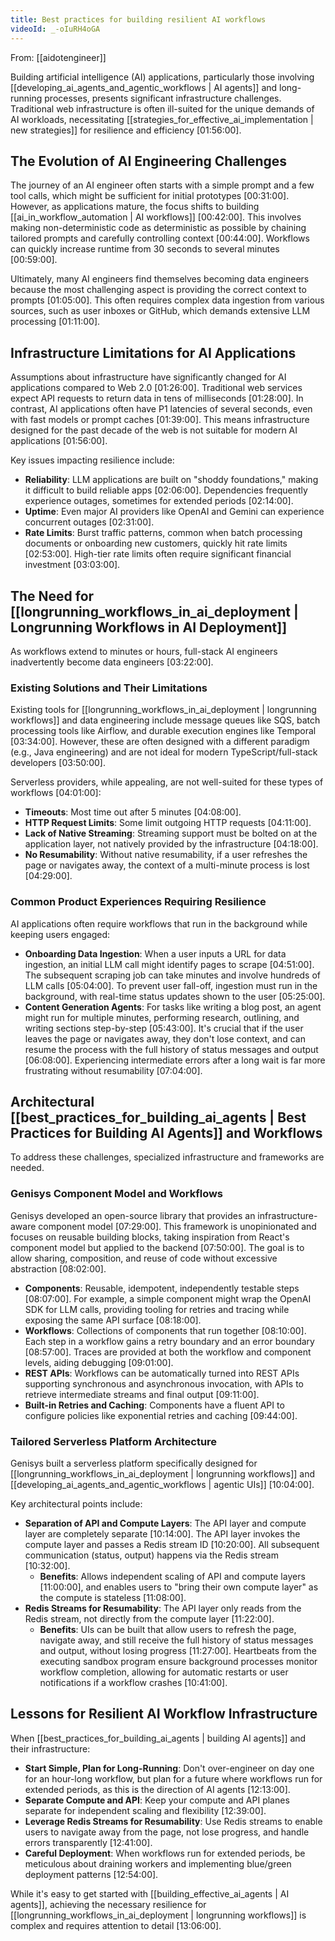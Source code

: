 ```yaml
---
title: Best practices for building resilient AI workflows
videoId: _-oIuRH4oGA
---
```


From: [[aidotengineer]] <br/> 

Building artificial intelligence (AI) applications, particularly those involving [[developing_ai_agents_and_agentic_workflows | AI agents]] and long-running processes, presents significant infrastructure challenges. Traditional web infrastructure is often ill-suited for the unique demands of AI workloads, necessitating [[strategies_for_effective_ai_implementation | new strategies]] for resilience and efficiency <a class="yt-timestamp" data-t="01:56:00">[01:56:00]</a>.

## The Evolution of AI Engineering Challenges

The journey of an AI engineer often starts with a simple prompt and a few tool calls, which might be sufficient for initial prototypes <a class="yt-timestamp" data-t="00:31:00">[00:31:00]</a>. However, as applications mature, the focus shifts to building [[ai_in_workflow_automation | AI workflows]] <a class="yt-timestamp" data-t="00:42:00">[00:42:00]</a>. This involves making non-deterministic code as deterministic as possible by chaining tailored prompts and carefully controlling context <a class="yt-timestamp" data-t="00:44:00">[00:44:00]</a>. Workflows can quickly increase runtime from 30 seconds to several minutes <a class="yt-timestamp" data-t="00:59:00">[00:59:00]</a>.

Ultimately, many AI engineers find themselves becoming data engineers because the most challenging aspect is providing the correct context to prompts <a class="yt-timestamp" data-t="01:05:00">[01:05:00]</a>. This often requires complex data ingestion from various sources, such as user inboxes or GitHub, which demands extensive LLM processing <a class="yt-timestamp" data-t="01:11:00">[01:11:00]</a>.

## Infrastructure Limitations for AI Applications

Assumptions about infrastructure have significantly changed for AI applications compared to Web 2.0 <a class="yt-timestamp" data-t="01:26:00">[01:26:00]</a>.
Traditional web services expect API requests to return data in tens of milliseconds <a class="yt-timestamp" data-t="01:28:00">[01:28:00]</a>. In contrast, AI applications often have P1 latencies of several seconds, even with fast models or prompt caches <a class="yt-timestamp" data-t="01:39:00">[01:39:00]</a>. This means infrastructure designed for the past decade of the web is not suitable for modern AI applications <a class="yt-timestamp" data-t="01:56:00">[01:56:00]</a>.

Key issues impacting resilience include:
*   **Reliability**: LLM applications are built on "shoddy foundations," making it difficult to build reliable apps <a class="yt-timestamp" data-t="02:06:00">[02:06:00]</a>. Dependencies frequently experience outages, sometimes for extended periods <a class="yt-timestamp" data-t="02:14:00">[02:14:00]</a>.
*   **Uptime**: Even major AI providers like OpenAI and Gemini can experience concurrent outages <a class="yt-timestamp" data-t="02:31:00">[02:31:00]</a>.
*   **Rate Limits**: Burst traffic patterns, common when batch processing documents or onboarding new customers, quickly hit rate limits <a class="yt-timestamp" data-t="02:53:00">[02:53:00]</a>. High-tier rate limits often require significant financial investment <a class="yt-timestamp" data-t="03:03:00">[03:03:00]</a>.

## The Need for [[longrunning_workflows_in_ai_deployment | Longrunning Workflows in AI Deployment]]

As workflows extend to minutes or hours, full-stack AI engineers inadvertently become data engineers <a class="yt-timestamp" data-t="03:22:00">[03:22:00]</a>.

### Existing Solutions and Their Limitations
Existing tools for [[longrunning_workflows_in_ai_deployment | longrunning workflows]] and data engineering include message queues like SQS, batch processing tools like Airflow, and durable execution engines like Temporal <a class="yt-timestamp" data-t="03:34:00">[03:34:00]</a>. However, these are often designed with a different paradigm (e.g., Java engineering) and are not ideal for modern TypeScript/full-stack developers <a class="yt-timestamp" data-t="03:50:00">[03:50:00]</a>.

Serverless providers, while appealing, are not well-suited for these types of workflows <a class="yt-timestamp" data-t="04:01:00">[04:01:00]</a>:
*   **Timeouts**: Most time out after 5 minutes <a class="yt-timestamp" data-t="04:08:00">[04:08:00]</a>.
*   **HTTP Request Limits**: Some limit outgoing HTTP requests <a class="yt-timestamp" data-t="04:11:00">[04:11:00]</a>.
*   **Lack of Native Streaming**: Streaming support must be bolted on at the application layer, not natively provided by the infrastructure <a class="yt-timestamp" data-t="04:18:00">[04:18:00]</a>.
*   **No Resumability**: Without native resumability, if a user refreshes the page or navigates away, the context of a multi-minute process is lost <a class="yt-timestamp" data-t="04:29:00">[04:29:00]</a>.

### Common Product Experiences Requiring Resilience
AI applications often require workflows that run in the background while keeping users engaged:

*   **Onboarding Data Ingestion**: When a user inputs a URL for data ingestion, an initial LLM call might identify pages to scrape <a class="yt-timestamp" data-t="04:51:00">[04:51:00]</a>. The subsequent scraping job can take minutes and involve hundreds of LLM calls <a class="yt-timestamp" data-t="05:04:00">[05:04:00]</a>. To prevent user fall-off, ingestion must run in the background, with real-time status updates shown to the user <a class="yt-timestamp" data-t="05:25:00">[05:25:00]</a>.
*   **Content Generation Agents**: For tasks like writing a blog post, an agent might run for multiple minutes, performing research, outlining, and writing sections step-by-step <a class="yt-timestamp" data-t="05:43:00">[05:43:00]</a>. It's crucial that if the user leaves the page or navigates away, they don't lose context, and can resume the process with the full history of status messages and output <a class="yt-timestamp" data-t="06:08:00">[06:08:00]</a>. Experiencing intermediate errors after a long wait is far more frustrating without resumability <a class="yt-timestamp" data-t="07:04:00">[07:04:00]</a>.

## Architectural [[best_practices_for_building_ai_agents | Best Practices for Building AI Agents]] and Workflows

To address these challenges, specialized infrastructure and frameworks are needed.

### Genisys Component Model and Workflows
Genisys developed an open-source library that provides an infrastructure-aware component model <a class="yt-timestamp" data-t="07:29:00">[07:29:00]</a>. This framework is unopinionated and focuses on reusable building blocks, taking inspiration from React's component model but applied to the backend <a class="yt-timestamp" data-t="07:50:00">[07:50:00]</a>. The goal is to allow sharing, composition, and reuse of code without excessive abstraction <a class="yt-timestamp" data-t="08:02:00">[08:02:00]</a>.

*   **Components**: Reusable, idempotent, independently testable steps <a class="yt-timestamp" data-t="08:07:00">[08:07:00]</a>. For example, a simple component might wrap the OpenAI SDK for LLM calls, providing tooling for retries and tracing while exposing the same API surface <a class="yt-timestamp" data-t="08:18:00">[08:18:00]</a>.
*   **Workflows**: Collections of components that run together <a class="yt-timestamp" data-t="08:10:00">[08:10:00]</a>. Each step in a workflow gains a retry boundary and an error boundary <a class="yt-timestamp" data-t="08:57:00">[08:57:00]</a>. Traces are provided at both the workflow and component levels, aiding debugging <a class="yt-timestamp" data-t="09:01:00">[09:01:00]</a>.
*   **REST APIs**: Workflows can be automatically turned into REST APIs supporting synchronous and asynchronous invocation, with APIs to retrieve intermediate streams and final output <a class="yt-timestamp" data-t="09:11:00">[09:11:00]</a>.
*   **Built-in Retries and Caching**: Components have a fluent API to configure policies like exponential retries and caching <a class="yt-timestamp" data-t="09:44:00">[09:44:00]</a>.

### Tailored Serverless Platform Architecture
Genisys built a serverless platform specifically designed for [[longrunning_workflows_in_ai_deployment | longrunning workflows]] and [[developing_ai_agents_and_agentic_workflows | agentic UIs]] <a class="yt-timestamp" data-t="10:04:00">[10:04:00]</a>.

Key architectural points include:
*   **Separation of API and Compute Layers**: The API layer and compute layer are completely separate <a class="yt-timestamp" data-t="10:14:00">[10:14:00]</a>. The API layer invokes the compute layer and passes a Redis stream ID <a class="yt-timestamp" data-t="10:20:00">[10:20:00]</a>. All subsequent communication (status, output) happens via the Redis stream <a class="yt-timestamp" data-t="10:32:00">[10:32:00]</a>.
    *   **Benefits**: Allows independent scaling of API and compute layers <a class="yt-timestamp" data-t="11:00:00">[11:00:00]</a>, and enables users to "bring their own compute layer" as the compute is stateless <a class="yt-timestamp" data-t="11:08:00">[11:08:00]</a>.
*   **Redis Streams for Resumability**: The API layer only reads from the Redis stream, not directly from the compute layer <a class="yt-timestamp" data-t="11:22:00">[11:22:00]</a>.
    *   **Benefits**: UIs can be built that allow users to refresh the page, navigate away, and still receive the full history of status messages and output, without losing progress <a class="yt-timestamp" data-t="11:27:00">[11:27:00]</a>. Heartbeats from the executing sandbox program ensure background processes monitor workflow completion, allowing for automatic restarts or user notifications if a workflow crashes <a class="yt-timestamp" data-t="10:41:00">[10:41:00]</a>.

## Lessons for Resilient AI Workflow Infrastructure

When [[best_practices_for_building_ai_agents | building AI agents]] and their infrastructure:
*   **Start Simple, Plan for Long-Running**: Don't over-engineer on day one for an hour-long workflow, but plan for a future where workflows run for extended periods, as this is the direction of AI agents <a class="yt-timestamp" data-t="12:13:00">[12:13:00]</a>.
*   **Separate Compute and API**: Keep your compute and API planes separate for independent scaling and flexibility <a class="yt-timestamp" data-t="12:39:00">[12:39:00]</a>.
*   **Leverage Redis Streams for Resumability**: Use Redis streams to enable users to navigate away from the page, not lose progress, and handle errors transparently <a class="yt-timestamp" data-t="12:41:00">[12:41:00]</a>.
*   **Careful Deployment**: When workflows run for extended periods, be meticulous about draining workers and implementing blue/green deployment patterns <a class="yt-timestamp" data-t="12:54:00">[12:54:00]</a>.

While it's easy to get started with [[building_effective_ai_agents | AI agents]], achieving the necessary resilience for [[longrunning_workflows_in_ai_deployment | longrunning workflows]] is complex and requires attention to detail <a class="yt-timestamp" data-t="13:06:00">[13:06:00]</a>.